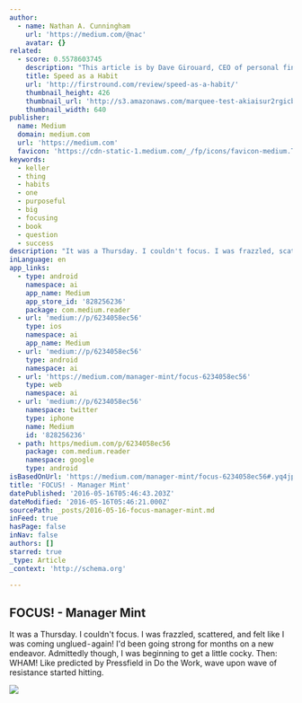 ```yaml
---
author:
  - name: Nathan A. Cunningham
    url: 'https://medium.com/@nac'
    avatar: {}
related:
  - score: 0.5578603745
    description: "This article is by Dave Girouard, CEO of personal finance startup Upstart, and former President of Google Enterprise Apps. He's well known for building Google's enterprise apps division into a $1B+ global business. Here he shares his tips for making speed fundamental to your company."
    title: Speed as a Habit
    url: 'http://firstround.com/review/speed-as-a-habit/'
    thumbnail_height: 426
    thumbnail_url: 'http://s3.amazonaws.com/marquee-test-akiaisur2rgicbmpehea/8A0V9qL9TTic0g9CdcXm_Dave%20Hero.jpg'
    thumbnail_width: 640
publisher:
  name: Medium
  domain: medium.com
  url: 'https://medium.com'
  favicon: 'https://cdn-static-1.medium.com/_/fp/icons/favicon-medium.TAS6uQ-Y7kcKgi0xjcYHXw.ico'
keywords:
  - keller
  - thing
  - habits
  - one
  - purposeful
  - big
  - focusing
  - book
  - question
  - success
description: "It was a Thursday. I couldn't focus. I was frazzled, scattered, and felt like I was coming unglued - again! I'd been going strong for months on a new endeavor. Admittedly though, I was beginning to get a little cocky. Then: WHAM! Like predicted by Pressfield in Do the Work, wave upon wave of resistance started hitting."
inLanguage: en
app_links:
  - type: android
    namespace: ai
    app_name: Medium
    app_store_id: '828256236'
    package: com.medium.reader
  - url: 'medium://p/6234058ec56'
    type: ios
    namespace: ai
    app_name: Medium
  - url: 'medium://p/6234058ec56'
    type: android
    namespace: ai
  - url: 'https://medium.com/manager-mint/focus-6234058ec56'
    type: web
    namespace: ai
  - url: 'medium://p/6234058ec56'
    namespace: twitter
    type: iphone
    name: Medium
    id: '828256236'
  - path: https/medium.com/p/6234058ec56
    package: com.medium.reader
    namespace: google
    type: android
isBasedOnUrl: 'https://medium.com/manager-mint/focus-6234058ec56#.yq4jp5fdo'
title: 'FOCUS! - Manager Mint'
datePublished: '2016-05-16T05:46:43.203Z'
dateModified: '2016-05-16T05:46:21.000Z'
sourcePath: _posts/2016-05-16-focus-manager-mint.md
inFeed: true
hasPage: false
inNav: false
authors: []
starred: true
_type: Article
_context: 'http://schema.org'

---
```

<article style=""><h1>FOCUS! - Manager Mint</h1><p>It was a Thursday. I couldn't focus. I was frazzled, scattered, and felt like I was coming unglued - again! I'd been going strong for months on a new endeavor. Admittedly though, I was beginning to get a little cocky. Then: WHAM! Like predicted by Pressfield in Do the Work, wave upon wave of resistance started hitting.</p><img src="https://cdn-images-1.medium.com/max/2000/1*WFbpfrjwVZfACpfSXgwj_Q.jpeg" /></article>
